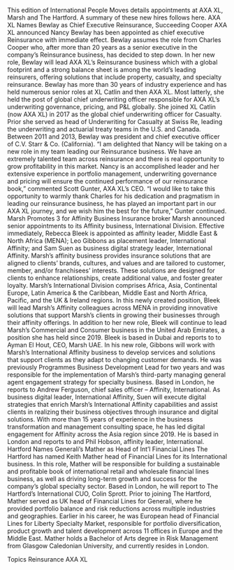 This edition of International People Moves details appointments at AXA XL, Marsh and The Hartford.
A summary of these new hires follows here.
AXA XL Names Bewlay as Chief Executive Reinsurance, Succeeding Cooper
AXA XL announced Nancy Bewlay has been appointed as chief executive Reinsurance with immediate effect.
Bewlay assumes the role from Charles Cooper who, after more than 20 years as a senior executive in the company’s Reinsurance business, has decided to step down.
In her new role, Bewlay will lead AXA XL’s Reinsurance business which with a global footprint and a strong balance sheet is among the world’s leading reinsurers, offering solutions that include property, casualty, and specialty reinsurance.
Bewlay has more than 30 years of industry experience and has held numerous senior roles at XL Catlin and then AXA XL. Most latterly, she held the post of global chief underwriting officer responsible for AXA XL’s underwriting governance, pricing, and P&L globally. She joined XL Catlin (now AXA XL) in 2017 as the global chief underwriting officer for Casualty. Prior she served as head of Underwriting for Casualty at Swiss Re, leading the underwriting and actuarial treaty teams in the U.S. and Canada. Between 2011 and 2013, Bewlay was president and chief executive officer of C.V. Starr & Co. (California).
“I am delighted that Nancy will be taking on a new role in my team leading our Reinsurance business. We have an extremely talented team across reinsurance and there is real opportunity to grow profitability in this market. Nancy is an accomplished leader and her extensive experience in portfolio management, underwriting governance and pricing will ensure the continued performance of our reinsurance book,” commented Scott Gunter, AXA XL’s CEO.
“I would like to take this opportunity to warmly thank Charles for his dedication and pragmatism in leading our reinsurance business, he has played an important part in our AXA XL journey, and we wish him the best for the future,” Gunter continued.
Marsh Promotes 3 for Affinity Business
Insurance broker Marsh announced senior appointments to its Affinity business, International Division. Effective immediately, Rebecca Bleek is appointed as affinity leader, Middle East & North Africa (MENA); Leo Gibbons as placement leader, International Affinity; and Sam Suen as business digital strategy leader, International Affinity.
Marsh’s affinity business provides insurance solutions that are aligned to clients’ brands, cultures, and values and are tailored to customer, member, and/or franchisees’ interests. These solutions are designed for clients to enhance relationships, create additional value, and foster greater loyalty.
Marsh’s International Division comprises Africa, Asia, Continental Europe, Latin America & the Caribbean, Middle East and North Africa, Pacific, and the UK & Ireland regions.
In this newly created position, Bleek will lead Marsh’s Affinity colleagues across MENA in providing innovative solutions that support Marsh’s clients in growing their businesses through their affinity offerings. In addition to her new role, Bleek will continue to lead Marsh’s Commercial and Consumer business in the United Arab Emirates, a position she has held since 2019. Bleek is based in Dubai and reports to to Ayman El Hout, CEO, Marsh UAE.
In his new role, Gibbons will work with Marsh’s International Affinity business to develop services and solutions that support clients as they adapt to changing customer demands. He was previously Programmes Business Development Lead for two years and was responsible for the implementation of Marsh’s third-party managing general agent engagement strategy for specialty business. Based in London, he reports to Andrew Ferguson, chief sales officer – Affinity, International.
As business digital leader, International Affinity, Suen will execute digital strategies that enrich Marsh’s International Affinity capabilities and assist clients in realizing their business objectives through insurance and digital solutions. With more than 15 years of experience in the business transformation and management consulting space, he has led digital engagement for Affinity across the Asia region since 2019. He is based in London and reports to and Phil Hobson, affinity leader, International.
Hartford Names Generali’s Mather as Head of Int’l Financial Lines
The Hartford has named Keith Mather head of Financial Lines for its International business. In this role, Mather will be responsible for building a sustainable and profitable book of international retail and wholesale financial lines business, as well as driving long-term growth and success for the company’s global specialty sector. Based in London, he will report to The Hartford’s International CUO, Colin Sprott.
Prior to joining The Hartford, Mather served as UK head of Financial Lines for Generali, where he provided portfolio balance and risk reductions across multiple industries and geographies. Earlier in his career, he was European head of Financial Lines for Liberty Specialty Market, responsible for portfolio diversification, product growth and talent development across 11 offices in Europe and the Middle East. Mather holds a Bachelor of Arts degree in Risk Management from Glasgow Caledonian University, and currently resides in London.

Topics
Reinsurance
AXA XL
